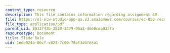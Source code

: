 ```yaml
---
content_type: resource
description: This file contains information regarding assignment 48.
file: https://ol-ocw-studio-app-qa.s3.amazonaws.com/courses/ec-050-recreate-experiments-from-history-inform-the-future-from-the-past-galileo-january-iap-2010/1ede924b06cfe8237c6078ef3d4fd8a1_MITEC_050IAP10_assn48.pdf
file_type: application/pdf
parent_uid: 8012742b-3520-2379-06a2-d660cea0357a
resourcetype: Document
title: Slide Rule
uid: 1ede924b-06cf-e823-7c60-78ef3d4fd8a1
---
```

